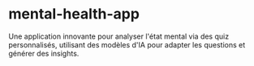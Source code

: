 # mental-health-app
Une application innovante pour analyser l'état mental via des quiz personnalisés, utilisant des modèles d'IA pour adapter les questions et générer des insights.